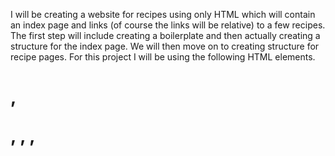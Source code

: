 I will be creating a website for recipes using only HTML which will contain an index page and links (of course the links will be relative) to a few recipes. 
The first step will include creating a boilerplate and then actually creating a structure for the index page.
We will then move on to creating structure for recipe pages.
For this project I will be using the following HTML elements.
<h1>, <p>, <img>, <a>, <title>, <ul>, <ol>, <li>. 